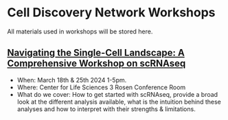 # Cell Discovery Network Workshops

All materials used in workshops will be stored here.

## [Navigating the Single-Cell Landscape: A Comprehensive Workshop on scRNAseq](https://github.com/CellDiscoveryNetwork/workshops/tree/main/navigating-the-single-cell-landscape-a-comprehensive-workshop-on-scrnaseq)
- When: March 18th & 25th 2024 1-5pm.
- Where: Center for Life Sciences 3 Rosen Conference Room
- What do we cover: How to get started with scRNAseq, provide a broad look at the different analysis available, what is the intuition behind these analyses and how to interpret with their strengths & limitations. 
